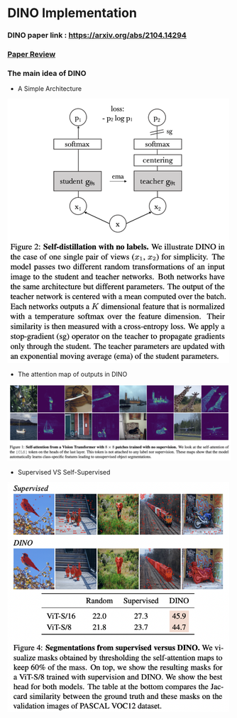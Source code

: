 # DINO Implementation  
### DINO paper link : https://arxiv.org/abs/2104.14294  
### [Paper Review](https://github.com/Sangh0/Self-Supervised-Learning/blob/main/DINO/dino_paper_review.ipynb)  
### The main idea of DINO  
- A Simple Architecture  
<img src = "https://github.com/Sangh0/Self-Supervised-Learning/blob/main/DINO/figure/figure2.png?raw=true" width=500>  

- The attention map of outputs in DINO  
<img src = "https://github.com/Sangh0/Self-Supervised-Learning/blob/main/DINO/figure/figure1.png?raw=true" width=700>  

- Supervised VS Self-Supervised  
<img src = "https://github.com/Sangh0/Self-Supervised-Learning/blob/main/DINO/figure/figure4.png?raw=true" width=500>  
